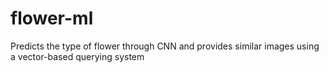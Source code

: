 # flower-ml
Predicts the type of flower through CNN and provides similar images using a vector-based querying system
